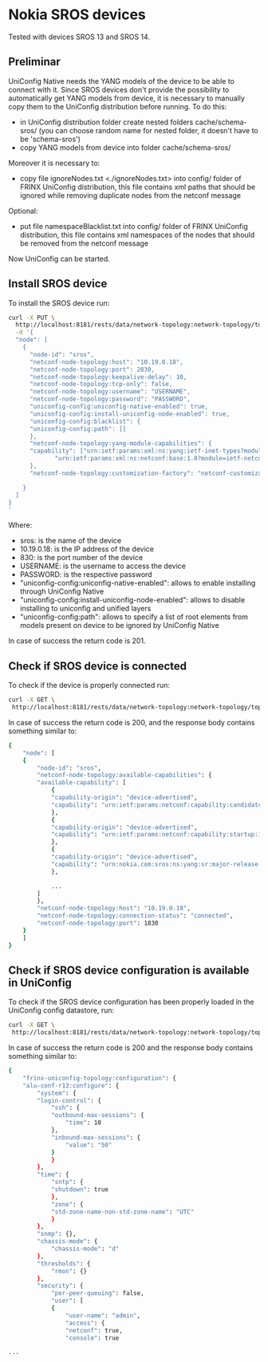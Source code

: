 # Nokia SROS devices

Tested with devices SROS 13 and SROS 14.

## Preliminar

UniConfig Native needs the YANG models of the device to be able to
connect with it.
Since SROS devices don't provide the possibility to automatically get
YANG models from device, it is necessary to manually copy them to the
UniConfig distribution before running.
To do this:

- in UniConfig distribution folder create nested folders
   cache/schema-sros/ (you can choose random name for nested folder,
   it doesn't have to be 'schema-sros')
- copy YANG models from device into folder cache/schema-sros/

Moreover it is necessary to:

- copy file ignoreNodes.txt \<./ignoreNodes.txt\> into config/
   folder of FRINX UniConfig distribution, this file contains xml
   paths that should be ignored while removing duplicate nodes from
   the netconf message

Optional:

- put file namespaceBlacklist.txt into config/ folder of FRINX
   UniConfig distribution, this file contains xml namespaces of the
   nodes that should be removed from the netconf message

Now UniConfig can be started.

## Install SROS device

To install the SROS device run:

```bash
curl -X PUT \
  http://localhost:8181/rests/data/network-topology:network-topology/topology=topology-netconf/node=sros \
  -d '{
  "node": [
    {
      "node-id": "sros",
      "netconf-node-topology:host": "10.19.0.18",
      "netconf-node-topology:port": 2830,
      "netconf-node-topology:keepalive-delay": 10,
      "netconf-node-topology:tcp-only": false,
      "netconf-node-topology:username": "USERNAME",
      "netconf-node-topology:password": "PASSWORD",
      "uniconfig-config:uniconfig-native-enabled": true,
      "uniconfig-config:install-uniconfig-node-enabled": true,
      "uniconfig-config:blacklist": {
      "uniconfig-config:path": []
      },
      "netconf-node-topology:yang-module-capabilities": {
      "capability": ["urn:ietf:params:xml:ns:yang:ietf-inet-types?module=ietf-inet-types&amp;revision=2010-09-24",
             "urn:ietf:params:xml:ns:netconf:base:1.0?module=ietf-netconf&amp;revision=2011-06-01"]
      },
      "netconf-node-topology:customization-factory": "netconf-customization-alu"

    }
  ]
}
'
```

Where:

-   sros: is the name of the device
-   10.19.0.18: is the IP address of the device
-   830: is the port number of the device
-   USERNAME: is the username to access the device
-   PASSWORD: is the respective password
-   "uniconfig-config:uniconfig-native-enabled": allows to enable
     installing through UniConfig Native
-   "uniconfig-config:install-uniconfig-node-enabled": allows to
     disable installing to uniconfig and unified layers
-   "uniconfig-config:path": allows to specify a list of root elements
     from models present on device to be ignored by UniConfig Native

In case of success the return code is 201.

## Check if SROS device is connected

To check if the device is properly connected run:

```bash
curl -X GET \
 http://localhost:8181/rests/data/network-topology:network-topology/topology=topology-netconf/node=sros?conent=nonconfig
```

In case of success the return code is 200, and the response body
contains something similar to:

```bash
{
    "node": [
    {
        "node-id": "sros",
        "netconf-node-topology:available-capabilities": {
        "available-capability": [
            {
            "capability-origin": "device-advertised",
            "capability": "urn:ietf:params:netconf:capability:candidate:1.0"
            },
            {
            "capability-origin": "device-advertised",
            "capability": "urn:ietf:params:netconf:capability:startup:1.0"
            },
            {
            "capability-origin": "device-advertised",
            "capability": "urn:nokia.com:sros:ns:yang:sr:major-release-14"
            },

            ...
        ]
        },
        "netconf-node-topology:host": "10.19.0.18",
        "netconf-node-topology:connection-status": "connected",
        "netconf-node-topology:port": 1830
    }
    ]
}
```

## Check if SROS device configuration is available in UniConfig

To check if the SROS device configuration has been properly loaded in
the UniConfig config datastore, run:

```bash
curl -X GET \
 http://localhost:8181/rests/data/network-topology:network-topology/topology=uniconfig/node=sros/frinx-uniconfig-topology:configuration?content=config
```

In case of success the return code is 200 and the response body contains
something similar to:

```bash
{
    "frinx-uniconfig-topology:configuration": {
    "alu-conf-r13:configure": {
        "system": {
        "login-control": {
            "ssh": {
            "outbound-max-sessions": {
                "time": 10
            },
            "inbound-max-sessions": {
                "value": "50"
            }
            }
        },
        "time": {
            "sntp": {
            "shutdown": true
            },
            "zone": {
            "std-zone-name-non-std-zone-name": "UTC"
            }
        },
        "snmp": {},
        "chassis-mode": {
            "chassis-mode": "d"
        },
        "thresholds": {
            "rmon": {}
        },
        "security": {
            "per-peer-queuing": false,
            "user": [
            {
                "user-name": "admin",
                "access": {
                "netconf": true,
                "console": true

...
```
